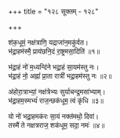 +++
title = "१२८ सूक्तम् - १२८"

+++

श॑क॒धूमं॒ नक्ष॑त्राणि॒ यद्राजा॑न॒मकु॑र्वत।  
भ॑द्रा॒हम॑स्मै॒ प्राय॑छनि॒दं रा॒ष्ट्रमसा॒दिति॑ ॥१॥

भ॑द्रा॒हं नो॑ म॒ध्यन्दि॑ने भद्रा॒हं सा॒यम॑स्तु नः।  
भ॑द्रा॒हं नो॒ अह्नां॑ प्रा॒ता रात्री॑ भद्रा॒हम॑स्तु नः ॥२॥

अ॑होरा॒त्राभ्यां॒ नक्ष॑त्रेभ्यः सुर्याचन्द्र॒मसा॑भ्याम्।  
भ॑द्रा॒हम॒स्मभ्यं॑ राज॒न्छक॑धूम॒ त्वं कृ॑धि ॥३॥

यो नो॑ भद्रा॒हमक॑रः सा॒यं नक्त॑मथो॒ दिवा॑।  
तस्मै॑ ते नक्षत्रराज॒ शक॑धूम॒ सदा॒ नमः॑ ॥४॥
